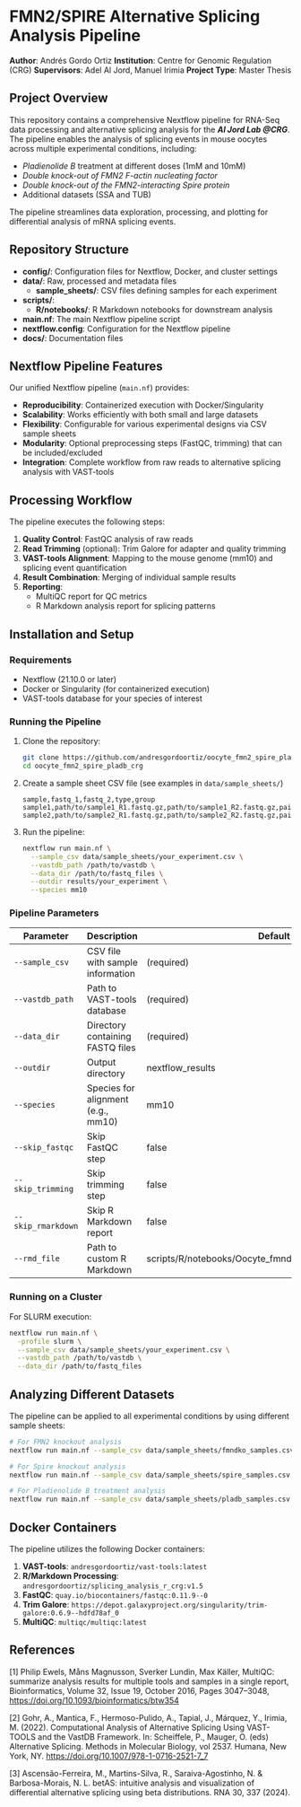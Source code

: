 # FMN2/SPIRE Alternative Splicing Analysis Pipeline

**Author**: Andrés Gordo Ortiz
**Institution**: Centre for Genomic Regulation (CRG)
**Supervisors**: Adel Al Jord, Manuel Irimia
**Project Type**: Master Thesis

## Project Overview

This repository contains a comprehensive Nextflow pipeline for RNA-Seq data processing and alternative splicing analysis for the ***Al Jord Lab @CRG***. The pipeline enables the analysis of splicing events in mouse oocytes across multiple experimental conditions, including:

- *Pladienolide B* treatment at different doses (1mM and 10mM)
- *Double knock-out of FMN2 F-actin nucleating factor*
- *Double knock-out of the FMN2-interacting Spire protein*
- Additional datasets (SSA and TUB)

The pipeline streamlines data exploration, processing, and plotting for differential analysis of mRNA splicing events.

## Repository Structure

- **config/**: Configuration files for Nextflow, Docker, and cluster settings
- **data/**: Raw, processed and metadata files
  - **sample_sheets/**: CSV files defining samples for each experiment
- **scripts/**:
  - **R/notebooks/**: R Markdown notebooks for downstream analysis
- **main.nf**: The main Nextflow pipeline script
- **nextflow.config**: Configuration for the Nextflow pipeline
- **docs/**: Documentation files

## Nextflow Pipeline Features

Our unified Nextflow pipeline (`main.nf`) provides:

- **Reproducibility**: Containerized execution with Docker/Singularity
- **Scalability**: Works efficiently with both small and large datasets
- **Flexibility**: Configurable for various experimental designs via CSV sample sheets
- **Modularity**: Optional preprocessing steps (FastQC, trimming) that can be included/excluded
- **Integration**: Complete workflow from raw reads to alternative splicing analysis with VAST-tools

## Processing Workflow

The pipeline executes the following steps:

1. **Quality Control**: FastQC analysis of raw reads
2. **Read Trimming** (optional): Trim Galore for adapter and quality trimming
3. **VAST-tools Alignment**: Mapping to the mouse genome (mm10) and splicing event quantification
4. **Result Combination**: Merging of individual sample results
5. **Reporting**:
   - MultiQC report for QC metrics
   - R Markdown analysis report for splicing patterns

## Installation and Setup

### Requirements

- Nextflow (21.10.0 or later)
- Docker or Singularity (for containerized execution)
- VAST-tools database for your species of interest

### Running the Pipeline

1. Clone the repository:
   ```bash
   git clone https://github.com/andresgordoortiz/oocyte_fmn2_spire_pladb_crg.git
   cd oocyte_fmn2_spire_pladb_crg
   ```

2. Create a sample sheet CSV file (see examples in `data/sample_sheets/`)
   ```csv
   sample,fastq_1,fastq_2,type,group
   sample1,path/to/sample1_R1.fastq.gz,path/to/sample1_R2.fastq.gz,paired,control
   sample2,path/to/sample2_R1.fastq.gz,path/to/sample2_R2.fastq.gz,paired,treatment
   ```

3. Run the pipeline:
   ```bash
   nextflow run main.nf \
     --sample_csv data/sample_sheets/your_experiment.csv \
     --vastdb_path /path/to/vastdb \
     --data_dir /path/to/fastq_files \
     --outdir results/your_experiment \
     --species mm10
   ```

### Pipeline Parameters

| Parameter | Description | Default |
|-----------|-------------|---------|
| `--sample_csv` | CSV file with sample information | (required) |
| `--vastdb_path` | Path to VAST-tools database | (required) |
| `--data_dir` | Directory containing FASTQ files | (required) |
| `--outdir` | Output directory | nextflow_results |
| `--species` | Species for alignment (e.g., mm10) | mm10 |
| `--skip_fastqc` | Skip FastQC step | false |
| `--skip_trimming` | Skip trimming step | false |
| `--skip_rmarkdown` | Skip R Markdown report | false |
| `--rmd_file` | Path to custom R Markdown | scripts/R/notebooks/Oocyte_fmndko_spireko_complete.Rmd |

### Running on a Cluster

For SLURM execution:

```bash
nextflow run main.nf \
  -profile slurm \
  --sample_csv data/sample_sheets/your_experiment.csv \
  --vastdb_path /path/to/vastdb \
  --data_dir /path/to/fastq_files
```

## Analyzing Different Datasets

The pipeline can be applied to all experimental conditions by using different sample sheets:

```bash
# For FMN2 knockout analysis
nextflow run main.nf --sample_csv data/sample_sheets/fmndko_samples.csv [other parameters]

# For Spire knockout analysis
nextflow run main.nf --sample_csv data/sample_sheets/spire_samples.csv [other parameters]

# For Pladienolide B treatment analysis
nextflow run main.nf --sample_csv data/sample_sheets/pladb_samples.csv [other parameters]
```

## Docker Containers

The pipeline utilizes the following Docker containers:
1. **VAST-tools**: `andresgordoortiz/vast-tools:latest`
2. **R/Markdown Processing**: `andresgordoortiz/splicing_analysis_r_crg:v1.5`
3. **FastQC**: `quay.io/biocontainers/fastqc:0.11.9--0`
4. **Trim Galore**: `https://depot.galaxyproject.org/singularity/trim-galore:0.6.9--hdfd78af_0`
5. **MultiQC**: `multiqc/multiqc:latest`

## References
<a id="1">[1]</a>
Philip Ewels, Måns Magnusson, Sverker Lundin, Max Käller, MultiQC: summarize analysis results for multiple tools and samples in a single report, Bioinformatics, Volume 32, Issue 19, October 2016, Pages 3047–3048, https://doi.org/10.1093/bioinformatics/btw354

<a id="2">[2]</a>
Gohr, A., Mantica, F., Hermoso-Pulido, A., Tapial, J., Márquez, Y., Irimia, M. (2022). Computational Analysis of Alternative Splicing Using VAST-TOOLS and the VastDB Framework. In: Scheiffele, P., Mauger, O. (eds) Alternative Splicing. Methods in Molecular Biology, vol 2537. Humana, New York, NY. https://doi.org/10.1007/978-1-0716-2521-7_7

<a id="3">[3]</a>
Ascensão-Ferreira, M., Martins-Silva, R., Saraiva-Agostinho, N. & Barbosa-Morais, N. L. betAS: intuitive analysis and visualization of differential alternative splicing using beta distributions. RNA 30, 337 (2024).